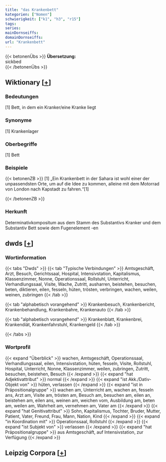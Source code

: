 ```yaml
---
title: "das Krankenbett"
kategorien: ["Nomen"]
schwierigkeit: ["k1", "h3", "r15"]
tags:
series:
mainDornseiffs:
domainDornseiffs:
url: "Krankenbett"
---
```


{{< betonenÜbs >}}
**Übersetzung:**  
sickbed  
{{< /betonenÜbs >}}

## Wiktionary [[+](https://de.wiktionary.org/wiki/Krankenbett)]

### Bedeutungen
[1] Bett, in dem ein Kranker/eine Kranke liegt  

### Synonyme
[1] Krankenlager  

### Oberbegriffe
[1] Bett  

### Beispiele
{{< betonenZB >}}
[1] „Ein Krankenbett in der Sahara ist wohl einer der unpassendsten Orte, um auf die Idee zu kommen, alleine mit dem Motorrad von London nach Kapstadt zu fahren.“[1]  

{{< /betonenZB >}}
### Herkunft
Determinativkompositum aus dem Stamm des Substantivs Kranker und dem Substantiv Bett sowie dem Fugenelement -en  



## dwds [[+](https://www.dwds.de/wb/Krankenbett)]

### Wortinformation
{{< tabs "Dwds" >}}
{{< tab "Typische Verbindungen" >}}
Amtsgeschäft, Arzt, Besuch, Gerichtssaal, Hospital, Intensivstation, Kapitalismus, Klassenzimmer, Nonne, Operationssaal, Rollstuhl, Unterricht, Verhandlungssaal, Visite, Wache, Zutritt, ausharren, beistehen, besuchen, beten, diktieren, eilen, fesseln, hüten, trösten, verbringen, wachen, weilen, weinen, zubringen
{{< /tab >}}

{{< tab "alphabetisch vorangehend" >}}
Krankenbesuch, Krankenbericht, Krankenbehandlung, Krankenbahre, Krankenauto
{{< /tab >}}

{{< tab "alphabetisch vorangehend" >}}
Krankenblatt, Krankenbrei, Krankendiät, Krankenfahrstuhl, Krankengeld
{{< /tab >}}

{{< /tabs >}}

### Wortprofil
{{< expand "Überblick" >}} wachen, Amtsgeschäft, Operationssaal, Verhandlungssaal, eilen, Intensivstation, hüten, fesseln, Visite, Rollstuhl, Hospital, Unterricht, Nonne, Klassenzimmer, weilen, zubringen, Zutritt, besuchen, beistehen, Besuch {{< /expand >}}
{{< expand "hat Adjektivattribut" >}} normal {{< /expand >}}
{{< expand "ist Akk./Dativ-Objekt von" >}} hüten, verlassen {{< /expand >}}
{{< expand "ist in Präpositionalgruppe" >}} wachen am, Unterricht am, wachen an, fesseln ans, Arzt am, Visite am, trösten am, Besuch am, besuchen am, eilen an, beistehen am, eilen ans, weinen am, weichen vom, Ausbildung am, beten am, weilen am, Wahrheit am, vernehmen am, Vater am {{< /expand >}}
{{< expand "hat Genitivattribut" >}} Sohn, Kapitalismus, Tochter, Bruder, Mutter, Patient, Vater, Freund, Frau, Mann, Nation, Kind {{< /expand >}}
{{< expand "in Koordination mit" >}} Operationssaal, Rollstuhl {{< /expand >}}
{{< expand "ist Subjekt von" >}} verlassen {{< /expand >}}
{{< expand "hat Präpositionalgruppe" >}} aus Amtsgeschäft, auf Intensivstation, zur Verfügung {{< /expand >}}

## Leipzig Corpora [[+](https://corpora.uni-leipzig.de/en/res?word=Krankenbett&corpusId=deu_newscrawl-public_2018)]

